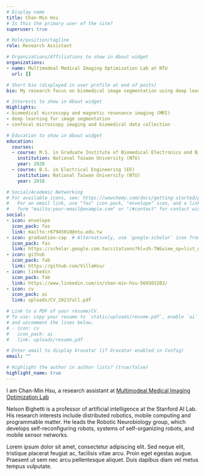 ```yaml
---
# Display name
title: Chan-Min Hsu
# Is this the primary user of the site?
superuser: true

# Role/position/tagline
role: Research Assistant

# Organizations/Affiliations to show in About widget
organizations:
- name: Multimodeal Medical Imaging Optimization Lab at NTU
  url: []

# Short bio (displayed in user profile at end of posts)
bio: My research focus on biomedical image segmentation using deep learning techniques. 

# Interests to show in About widget
Highlights:
- biomedical microscopy and magnetic resonance imaging (MRI)
- deep learning for image segmentation
- confocal microscopy imaging and biomedical data collection

# Education to show in About widget
education:
  courses:
  - course: M.S. in Graduate Institute of Biomedical Electronics and Bioinformatics (BEBI)
    institution: National Taiwan University (NTU)
    year: 2020
  - course: B.S. in Electrical Engineering (EE)
    institution: National Taiwan University (NTU)
    year: 2018

# Social/Academic Networking
# For available icons, see: https://wowchemy.com/docs/getting-started/page-builder/#icons
#   For an email link, use "fas" icon pack, "envelope" icon, and a link in the
#   form "mailto:your-email@example.com" or "/#contact" for contact widget.
social:
- icon: envelope
  icon_pack: fas
  link: mailto:r07945010@ntu.edu.tw
- icon: graduation-cap  # Alternatively, use `google-scholar` icon from `ai` icon pack
  icon_pack: fas
  link: https://scholar.google.com.tw/citations?hl=zh-TW&view_op=list_works&gmla=AJsN-F4raC49ofe1U6Zh91j1gX56Vp1tn8pxLxULxw0GSKo61x99z3vKlox9S0grJbZVheFTv1_Ajvdcqvu4wtUQ3e1FujF41TLHC-dqylBENXyyK9bBYaQ&user=bUmZJW8AAAAJ
- icon: github
  icon_pack: fab
  link: https://github.com/VillaHsu/
- icon: linkedin
  icon_pack: fab
  link: https://www.linkedin.com/in/chan-min-hsu-569303203/
- icon: cv
  icon_pack: ai
  link: uploads/CV_2021Fall.pdf

# Link to a PDF of your resume/CV.
# To use: copy your resume to `static/uploads/resume.pdf`, enable `ai` icons in `params.toml`, 
# and uncomment the lines below.
# - icon: cv
#   icon_pack: ai
#   link: uploads/resume.pdf

# Enter email to display Gravatar (if Gravatar enabled in Config)
email: ""

# Highlight the author in author lists? (true/false)
highlight_name: true
---
```


I am Chan-Min Hsu, a research assistant at [Multimodeal Medical Imaging Optimization Lab](https://sites.google.com/view/mmio-lab)

Nelson Bighetti is a professor of artificial intelligence at the Stanford AI Lab. His research interests include distributed robotics, mobile computing and programmable matter. He leads the Robotic Neurobiology group, which develops self-reconfiguring robots, systems of self-organizing robots, and mobile sensor networks.

Lorem ipsum dolor sit amet, consectetur adipiscing elit. Sed neque elit, tristique placerat feugiat ac, facilisis vitae arcu. Proin eget egestas augue. Praesent ut sem nec arcu pellentesque aliquet. Duis dapibus diam vel metus tempus vulputate.